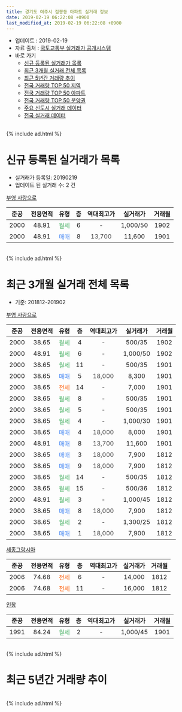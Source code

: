 ```yaml
---
title: 경기도 여주시 점봉동 아파트 실거래 정보
date: 2019-02-19 06:22:08 +0900
last_modified_at: 2019-02-19 06:22:08 +0900
---
```


* 업데이트 : 2019-02-19
* 자료 출처 : [국토교통부 실거래가 공개시스템](http://rt.molit.go.kr)
* 바로 가기
    * [신규 등록된 실거래가 목록](#신규-등록된-실거래가-목록)
    * [최근 3개월 실거래 전체 목록](#최근-3개월-실거래-전체-목록)
    * [최근 5년간 거래량 추이](#최근-5년간-거래량-추이)
    * [전국 거래량 TOP 50 지역](https://inasie.github.io/apt-trade-info/최근-3개월-전국에서-가장-거래가-많이-발생한-지역)
    * [전국 거래량 TOP 50 아파트](https://inasie.github.io/apt-trade-info/최근-3개월-전국에서-가장-거래가-많이-발생한-아파트)
    * [전국 거래량 TOP 50 분양권](https://inasie.github.io/apt-trade-info/최근-3개월-전국에서-가장-거래가-많이-발생한-분양권)
    * [주요 신도시 실거래 데이터](https://inasie.github.io/apt-trade-info/주요-신도시)
    * [전국 실거래 데이터](https://inasie.github.io/apt-trade-info/전국)
<br>
{% include ad.html %}
<br>

# 신규 등록된 실거래가 목록
* 실거래가 등록일: 20190219
* 업데이트 된 실거래 수: 2 건


[부영 사랑으로](https://search.naver.com/search.naver?query=%EA%B2%BD%EA%B8%B0%EB%8F%84+%EC%97%AC%EC%A3%BC%EC%8B%9C+%EC%A0%90%EB%B4%89%EB%8F%99+%EB%B6%80%EC%98%81+%EC%82%AC%EB%9E%91%EC%9C%BC%EB%A1%9C)

|준공|전용면적|유형|층|역대최고가|실거래가|거래월|
|:---:|:---:|:---:|:---:|:---:|:---:|:---:|
|2000|48.91|<span style="color:#34a853">월세</span>|6|<span style="color:#444444">-</span>|1,000/50|1902|
|2000|48.91|<span style="color:#4285f3">매매</span>|8|<span style="color:#444444">13,700</span>|11,600|1901|


<br>
{% include ad.html %}
<br>

# 최근 3개월 실거래 전체 목록
* 기준: 201812-201902


[부영 사랑으로](https://search.naver.com/search.naver?query=%EA%B2%BD%EA%B8%B0%EB%8F%84+%EC%97%AC%EC%A3%BC%EC%8B%9C+%EC%A0%90%EB%B4%89%EB%8F%99+%EB%B6%80%EC%98%81+%EC%82%AC%EB%9E%91%EC%9C%BC%EB%A1%9C)

|준공|전용면적|유형|층|역대최고가|실거래가|거래월|
|:---:|:---:|:---:|:---:|:---:|:---:|:---:|
|2000|38.65|<span style="color:#34a853">월세</span>|4|<span style="color:#444444">-</span>|500/35|1902|
|2000|48.91|<span style="color:#34a853">월세</span>|6|<span style="color:#444444">-</span>|1,000/50|1902|
|2000|38.65|<span style="color:#34a853">월세</span>|11|<span style="color:#444444">-</span>|500/35|1901|
|2000|38.65|<span style="color:#4285f3">매매</span>|5|<span style="color:#444444">18,000</span>|8,300|1901|
|2000|38.65|<span style="color:#ff5a00">전세</span>|14|<span style="color:#444444">-</span>|7,000|1901|
|2000|38.65|<span style="color:#34a853">월세</span>|8|<span style="color:#444444">-</span>|500/35|1901|
|2000|38.65|<span style="color:#34a853">월세</span>|5|<span style="color:#444444">-</span>|500/35|1901|
|2000|38.65|<span style="color:#34a853">월세</span>|4|<span style="color:#444444">-</span>|1,000/30|1901|
|2000|38.65|<span style="color:#4285f3">매매</span>|4|<span style="color:#444444">18,000</span>|8,000|1901|
|2000|48.91|<span style="color:#4285f3">매매</span>|8|<span style="color:#444444">13,700</span>|11,600|1901|
|2000|38.65|<span style="color:#4285f3">매매</span>|3|<span style="color:#444444">18,000</span>|7,900|1812|
|2000|38.65|<span style="color:#4285f3">매매</span>|9|<span style="color:#444444">18,000</span>|7,900|1812|
|2000|38.65|<span style="color:#34a853">월세</span>|14|<span style="color:#444444">-</span>|500/35|1812|
|2000|38.65|<span style="color:#34a853">월세</span>|15|<span style="color:#444444">-</span>|500/36|1812|
|2000|48.91|<span style="color:#34a853">월세</span>|3|<span style="color:#444444">-</span>|1,000/45|1812|
|2000|38.65|<span style="color:#4285f3">매매</span>|8|<span style="color:#444444">18,000</span>|7,900|1812|
|2000|38.65|<span style="color:#34a853">월세</span>|2|<span style="color:#444444">-</span>|1,300/25|1812|
|2000|38.65|<span style="color:#4285f3">매매</span>|1|<span style="color:#444444">18,000</span>|7,900|1812|

[세종그랑시아](https://search.naver.com/search.naver?query=%EA%B2%BD%EA%B8%B0%EB%8F%84+%EC%97%AC%EC%A3%BC%EC%8B%9C+%EC%A0%90%EB%B4%89%EB%8F%99+%EC%84%B8%EC%A2%85%EA%B7%B8%EB%9E%91%EC%8B%9C%EC%95%84)

|준공|전용면적|유형|층|역대최고가|실거래가|거래월|
|:---:|:---:|:---:|:---:|:---:|:---:|:---:|
|2006|74.68|<span style="color:#ff5a00">전세</span>|6|<span style="color:#444444">-</span>|14,000|1812|
|2006|74.68|<span style="color:#ff5a00">전세</span>|11|<span style="color:#444444">-</span>|16,000|1812|

[인창](https://search.naver.com/search.naver?query=%EA%B2%BD%EA%B8%B0%EB%8F%84+%EC%97%AC%EC%A3%BC%EC%8B%9C+%EC%A0%90%EB%B4%89%EB%8F%99+%EC%9D%B8%EC%B0%BD)

|준공|전용면적|유형|층|역대최고가|실거래가|거래월|
|:---:|:---:|:---:|:---:|:---:|:---:|:---:|
|1991|84.24|<span style="color:#34a853">월세</span>|2|<span style="color:#444444">-</span>|1,000/45|1901|


<br>
{% include ad.html %}
<br>

# 최근 5년간 거래량 추이


<div style="width:100%;">
    <canvas id="deal_progress" height="200"></canvas>
</div>

<script>
new Chart(document.getElementById("deal_progress"), {
    type: 'line',
    data: {
        labels: ['201402','201403','201404','201405','201406','201407','201408','201409','201410','201411','201412','201501','201502','201503','201504','201505','201506','201507','201508','201509','201510','201511','201512','201601','201602','201603','201604','201605','201606','201607','201608','201609','201610','201611','201612','201701','201702','201703','201704','201705','201706','201707','201708','201709','201710','201711','201712','201801','201802','201803','201804','201805','201806','201807','201808','201809','201810','201811','201812','201901','201902'],
        datasets: [{
            label: '매매',
            pointRadius: 1,
            data: [6, 11, 11, 9, 9, 8, 11, 11, 12, 6, 6, 12, 10, 16, 11, 16, 7, 9, 10, 10, 11, 13, 9, 8, 10, 12, 18, 11, 8, 7, 8, 11, 8, 2, 4, 5, 5, 11, 10, 6, 8, 5, 2, 5, 7, 7, 6, 7, 2, 9, 7, 6, 7, 6, 1, 5, 5, 6, 4, 3, 0],
            borderColor: "rgba(255, 201, 14, 1)",
            backgroundColor: "rgba(255, 201, 14, 0.5)",
            fill: false,
            lineTension: 0
        },{
            label: '전월세',
            pointRadius: 1,
            data: [15, 15, 12, 4, 7, 6, 9, 7, 8, 6, 5, 7, 9, 9, 11, 6, 9, 3, 3, 6, 8, 5, 8, 8, 4, 9, 4, 6, 5, 3, 3, 4, 4, 9, 4, 1, 5, 2, 4, 5, 3, 0, 4, 2, 5, 3, 5, 9, 4, 3, 3, 6, 1, 3, 4, 3, 6, 7, 6, 6, 2],
            borderColor: "rgba(0, 141, 185, 1)",
            backgroundColor: "rgba(0, 141, 185, 0.5)",
            fill: false,
            lineTension: 0
        }
        ]
    },
    options: {
        responsive: true,
        title: {
            display: false
        },
        tooltips: {
            mode: 'index',
            intersect: false
        },
        hover: {
            mode: 'nearest',
            intersect: true
        },
        scales: {
            xAxes: [{
                display: true,
                scaleLabel: {
                    display: true,
                    labelString: '년/월'
                }
            }],
            yAxes: [{
                display: true,
                ticks: {
                    suggestedMin: 0,
                },
                scaleLabel: {
                    display: true,
                    labelString: '실거래 수'
                }
            }]
        }
    }
});

</script>


<br>
{% include ad.html %}
<br>

